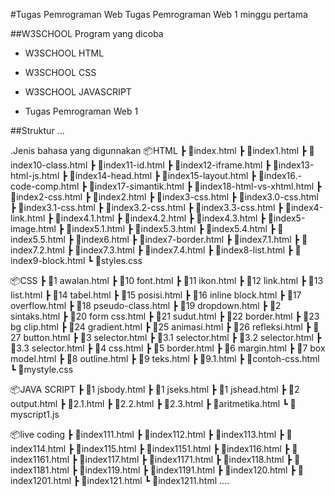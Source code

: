 #Tugas Pemrograman Web
 Tugas Pemrograman Web 1 minggu pertama

##W3SCHOOL Program yang dicoba
- W3SCHOOL HTML
- W3SCHOOL CSS
- W3SCHOOL JAVASCRIPT

- Tugas Pemrograman Web 1
  
##Struktur
...

.Jenis bahasa yang digunnakan
📦HTML
 ┣ 📜index.html
 ┣ 📜index1.html
 ┣ 📜index10-class.html
 ┣ 📜index11-id.html
 ┣ 📜index12-iframe.html
 ┣ 📜index13-html-js.html
 ┣ 📜index14-head.html
 ┣ 📜index15-layout.html
 ┣ 📜index16.-code-comp.html
 ┣ 📜index17-simantik.html
 ┣ 📜index18-html-vs-xhtml.html
 ┣ 📜index2-css.html
 ┣ 📜index2.html
 ┣ 📜index3-css.html
 ┣ 📜index3.0-css.html
 ┣ 📜index3.1-css.html
 ┣ 📜index3.2-css.html
 ┣ 📜index3.3-css.html
 ┣ 📜index4-link.html
 ┣ 📜index4.1.html
 ┣ 📜index4.2.html
 ┣ 📜index4.3.html
 ┣ 📜index5-image.html
 ┣ 📜index5.1.html
 ┣ 📜index5.3.html
 ┣ 📜index5.4.html
 ┣ 📜index5.5.html
 ┣ 📜index6.html
 ┣ 📜index7-border.html
 ┣ 📜index7.1.html
 ┣ 📜index7.2.html
 ┣ 📜index7.3.html
 ┣ 📜index7.4.html
 ┣ 📜index8-list.html
 ┣ 📜index9-block.html
 ┗ 📜styles.css

 📦CSS
 ┣ 📜1 awalan.html
 ┣ 📜10 font.html
 ┣ 📜11 ikon.html
 ┣ 📜12 link.html
 ┣ 📜13 list.html
 ┣ 📜14 tabel.html
 ┣ 📜15 posisi.html
 ┣ 📜16 inline block.html
 ┣ 📜17 overflow.html
 ┣ 📜18 pseudo-class.html
 ┣ 📜19 dropdown.html
 ┣ 📜2 sintaks.html
 ┣ 📜20 form css.html
 ┣ 📜21 sudut.html
 ┣ 📜22 border.html
 ┣ 📜23 bg clip.html
 ┣ 📜24 gradient.html
 ┣ 📜25 animasi.html
 ┣ 📜26 refleksi.html
 ┣ 📜27 button.html
 ┣ 📜3 selector.html
 ┣ 📜3.1 selector.html
 ┣ 📜3.2 selector.html
 ┣ 📜3.3 selector.html
 ┣ 📜4 css.html
 ┣ 📜5 border.html
 ┣ 📜6 margin.html
 ┣ 📜7 box model.html
 ┣ 📜8 outline.html
 ┣ 📜9 teks.html
 ┣ 📜9.1.html
 ┣ 📜contoh-css.html
 ┗ 📜mystyle.css

 📦JAVA SCRIPT
 ┣ 📜1 jsbody.html
 ┣ 📜1 jseks.html
 ┣ 📜1 jshead.html
 ┣ 📜2 output.html
 ┣ 📜2.1.html
 ┣ 📜2.2.html
 ┣ 📜2.3.html
 ┣ 📜aritmetika.html
 ┗ 📜myscript1.js

 📦live coding
 ┣ 📜index111.html
 ┣ 📜index112.html
 ┣ 📜index113.html
 ┣ 📜index114.html
 ┣ 📜index115.html
 ┣ 📜index1151.html
 ┣ 📜index116.html
 ┣ 📜index1161.html
 ┣ 📜index117.html
 ┣ 📜index1171.html
 ┣ 📜index118.html
 ┣ 📜index1181.html
 ┣ 📜index119.html
 ┣ 📜index1191.html
 ┣ 📜index120.html
 ┣ 📜index1201.html
 ┣ 📜index121.html
 ┗ 📜index1211.html
 ....
